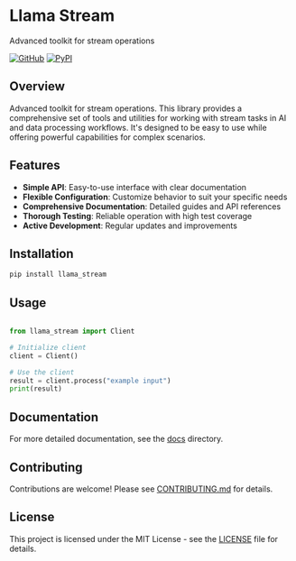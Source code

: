 # Llama Stream

Advanced toolkit for stream operations

[![GitHub](https://img.shields.io/github/license/llamasearchai/llama-stream)](https://github.com/llamasearchai/llama-stream/blob/main/LICENSE)
[![PyPI](https://img.shields.io/pypi/v/llama_stream.svg)](https://pypi.org/project/llama_stream/)

## Overview


Advanced toolkit for stream operations. This library provides a comprehensive set of tools and utilities for
working with stream tasks in AI and data processing workflows.
It's designed to be easy to use while offering powerful capabilities for complex scenarios.


## Features


- **Simple API**: Easy-to-use interface with clear documentation
- **Flexible Configuration**: Customize behavior to suit your specific needs
- **Comprehensive Documentation**: Detailed guides and API references
- **Thorough Testing**: Reliable operation with high test coverage
- **Active Development**: Regular updates and improvements


## Installation

```bash
pip install llama_stream
```

## Usage

```python

from llama_stream import Client

# Initialize client
client = Client()

# Use the client
result = client.process("example input")
print(result)

```

## Documentation

For more detailed documentation, see the [docs](docs/) directory.

## Contributing

Contributions are welcome! Please see [CONTRIBUTING.md](CONTRIBUTING.md) for details.

## License

This project is licensed under the MIT License - see the [LICENSE](LICENSE) file for details.
